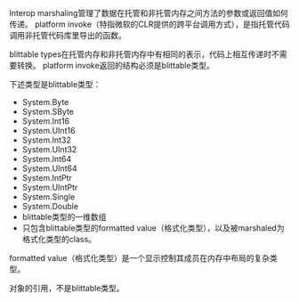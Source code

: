 Interop marshaling管理了数据在托管和非托管内存之间方法的参数或返回值如何传递。
platform invoke（特指微软的CLR提供的跨平台调用方式），是指托管代码调用非托管代码库里导出的函数。

blittable types在托管内存和非托管内存中有相同的表示，代码上相互传递时不需要转换。
platform invoke返回的结构必须是blittable类型。

下述类型是blittable类型：
- System.Byte
- System.SByte
- System.Int16
- System.UInt16
- System.Int32
- System.UInt32
- System.Int64
- System.UInt64
- System.IntPtr
- System.UIntPtr
- System.Single
- System.Double
- blittable类型的一维数组
- 只包含blittable类型的formatted value（格式化类型），以及被marshaled为格式化类型的class。
  
formatted value（格式化类型）是一个显示控制其成员在内存中布局的复杂类型。

对象的引用，不是blittable类型。